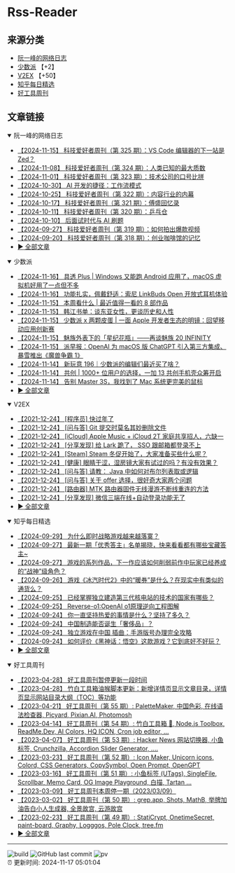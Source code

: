# Rss-Reader

## 来源分类

* [阮一峰的网络日志](#阮一峰的网络日志)
* [少数派](#少数派) 【+2】
* [V2EX](#V2EX) 【+50】
* [知乎每日精选](#知乎每日精选)
* [好工具周刊](#好工具周刊)

## 文章链接

<details open>
    <summary id="阮一峰的网络日志">
     阮一峰的网络日志
    </summary>


* [【2024-11-15】 科技爱好者周刊（第 325 期）：VS Code 编辑器的下一站是 Zed？](http://www.ruanyifeng.com/blog/2024/11/weekly-issue-325.html)
* [【2024-11-08】 科技爱好者周刊（第 324 期）：人类已知的最大质数](http://www.ruanyifeng.com/blog/2024/11/weekly-issue-324.html)
* [【2024-11-01】 科技爱好者周刊（第 323 期）：技术公司的口号比拼](http://www.ruanyifeng.com/blog/2024/11/weekly-issue-323.html)
* [【2024-10-30】 AI 开发的捷径：工作流模式](http://www.ruanyifeng.com/blog/2024/10/coze.html)
* [【2024-10-25】 科技爱好者周刊（第 322 期）：内容行业的内幕](http://www.ruanyifeng.com/blog/2024/10/weekly-issue-322.html)
* [【2024-10-17】 科技爱好者周刊（第 321 期）：傅盛回忆录](http://www.ruanyifeng.com/blog/2024/10/weekly-issue-321.html)
* [【2024-10-11】 科技爱好者周刊（第 320 期）：乒乓仓](http://www.ruanyifeng.com/blog/2024/10/weekly-issue-320.html)
* [【2024-10-10】 后面试时代与 AI 刷题](http://www.ruanyifeng.com/blog/2024/10/ai-code-interview.html)
* [【2024-09-27】 科技爱好者周刊（第 319 期）：如何拍出爆款视频](http://www.ruanyifeng.com/blog/2024/09/weekly-issue-319.html)
* [【2024-09-20】 科技爱好者周刊（第 318 期）：创业咖啡馆的记忆](http://www.ruanyifeng.com/blog/2024/09/weekly-issue-318.html)
* [:arrow_forward: 全部文章](data/阮一峰的网络日志.md)
</details>

<details open>
    <summary id="少数派">
     少数派
    </summary>


* [【2024-11-16】 具透 Plus | Windows 又能跑 Android 应用了，macOS 虚拟机好用了一点但不多](https://sspai.com/prime/story/inside-release-notes-241116)
* [【2024-11-16】 功能扎实，佩戴舒适：索尼 LinkBuds Open 开放式耳机体验](https://sspai.com/post/93934)
* [【2024-11-15】 本周看什么 | 最近值得一看的 8 部作品](https://sspai.com/post/93960)
* [【2024-11-15】 韩江书单：谈东亚女性，更谈历史和人性](https://sspai.com/post/93907)
* [【2024-11-15】 少数派 x 两颗皮蛋 | 一面 Apple 开发者生态的明镜：回望移动应用创新赛](https://sspai.com/post/93747)
* [【2024-11-15】 魅族外表下的「星纪花瓶」——再谈魅族 20 INFINITY](https://sspai.com/post/93813)
* [【2024-11-15】 派早报：OpenAI 为 macOS 版 ChatGPT 引入第三方集成、暴雪推出《魔兽争霸 1》](https://sspai.com/post/93947)
* [【2024-11-14】 新玩意 196｜少数派的编辑们最近买了啥？](https://sspai.com/post/93930)
* [【2024-11-14】 共创 | 1000+ 位用户的选择，一加 13 共创手机壳众筹开启](https://sspai.com/post/93871)
* [【2024-11-14】 告别 Master 3S，我找到了 Mac 系统更完美的鼠标](https://sspai.com/post/93841)
* [:arrow_forward: 全部文章](data/少数派.md)
</details>

<details open>
    <summary id="V2EX">
     V2EX
    </summary>


* [【2021-12-24】 [程序员] 快过年了](https://www.v2ex.com/t/824201)
* [【2021-12-24】 [问与答] Git 提交时莫名其妙删除文件](https://www.v2ex.com/t/824200)
* [【2021-12-24】 [iCloud] Apple Music + iCloud 2T 家庭共享招人，六缺一](https://www.v2ex.com/t/824199)
* [【2021-12-24】 [分享发现] 给 Lark 跪了， SSO 跟邮箱都登录不上](https://www.v2ex.com/t/824198)
* [【2021-12-24】 [Steam] Steam 冬促开始了，大家准备买些什么呢？](https://www.v2ex.com/t/824197)
* [【2021-12-24】 [健康] 眼睛干涩，湿房镜大家有试过的吗？有没有效果？](https://www.v2ex.com/t/824196)
* [【2021-12-24】 [问与答] 请教： Java 中如何对布尔列表取或逻辑](https://www.v2ex.com/t/824194)
* [【2021-12-24】 [问与答] 关于 offer 选择，很好奇大家两个问题](https://www.v2ex.com/t/824192)
* [【2021-12-24】 [路由器] MTK 路由器固件无线漫游不断线重连的方法](https://www.v2ex.com/t/824191)
* [【2021-12-24】 [分享发现] 微信三端在线+自动登录功能无了](https://www.v2ex.com/t/824190)
* [:arrow_forward: 全部文章](data/V2EX.md)
</details>

<details open>
    <summary id="知乎每日精选">
     知乎每日精选
    </summary>


* [【2024-09-29】 为什么即时战略游戏越来越落寞？](http://www.zhihu.com/question/36160228/answer/3267149436?utm_campaign=rss&utm_medium=rss&utm_source=rss&utm_content=title)
* [【2024-09-27】 最新一期「优秀答主」名单揭晓，快来看看都有哪些宝藏答主~](http://zhuanlan.zhihu.com/p/722278385?utm_campaign=rss&utm_medium=rss&utm_source=rss&utm_content=title)
* [【2024-09-27】 游戏的系列作品，下一作应该如何削弱前作中玩家已经养成的“战神”级角色？](http://www.zhihu.com/question/667962011/answer/3633824129?utm_campaign=rss&utm_medium=rss&utm_source=rss&utm_content=title)
* [【2024-09-26】 游戏《冰汽时代2》中的“暖券”是什么？在现实中有类似的通货么？](http://www.zhihu.com/question/667494988/answer/3630157856?utm_campaign=rss&utm_medium=rss&utm_source=rss&utm_content=title)
* [【2024-09-25】 已经掌握独立建造第三代核电站的技术的国家有哪些？](http://www.zhihu.com/question/19700567/answer/3635928923?utm_campaign=rss&utm_medium=rss&utm_source=rss&utm_content=title)
* [【2024-09-25】 Reverse-o1:OpenAI o1原理逆向工程图解](http://zhuanlan.zhihu.com/p/721952915?utm_campaign=rss&utm_medium=rss&utm_source=rss&utm_content=title)
* [【2024-09-24】 你一直坚持热爱的事情是什么？坚持了多久？](http://www.zhihu.com/question/23473414/answer/3634688765?utm_campaign=rss&utm_medium=rss&utm_source=rss&utm_content=title)
* [【2024-09-24】 中国制造能否诞生「奢侈品」？](http://www.zhihu.com/question/19825959/answer/3634614274?utm_campaign=rss&utm_medium=rss&utm_source=rss&utm_content=title)
* [【2024-09-24】 独立游戏在中国 插曲：手游版号办理完全攻略](http://zhuanlan.zhihu.com/p/24856060?utm_campaign=rss&utm_medium=rss&utm_source=rss&utm_content=title)
* [【2024-09-24】 如何评价《黑神话：悟空》这款游戏？它到底好不好玩？](http://www.zhihu.com/question/664775480/answer/3634435096?utm_campaign=rss&utm_medium=rss&utm_source=rss&utm_content=title)
* [:arrow_forward: 全部文章](data/知乎每日精选.md)
</details>

<details open>
    <summary id="好工具周刊">
     好工具周刊
    </summary>


* [【2023-04-28】 好工具周刊暂停更新一段时间](https://bestxtools.zhubai.love/posts/2263527393547292672)
* [【2023-04-28】 竹白工具箱油猴脚本更新：新增详情页显示文章目录，详情页显示网站目录大纲（TOC）等功能](https://bestxtools.zhubai.love/posts/2263527393547292672)
* [【2023-04-21】 好工具周刊（第 55 期）: PaletteMaker, 中国色彩, 在线语法检查器, Picyard, Pixian.AI, Photomosh](https://bestxtools.zhubai.love/posts/2260993907208835072)
* [【2023-04-14】 好工具周刊（第 54 期）: 竹白工具箱 🧰, Node.js Toolbox, ReadMe.Dev, AI Colors, HQ ICON, Cron job editor, ...](https://bestxtools.zhubai.love/posts/2258541502231805952)
* [【2023-04-07】 好工具周刊（第 53 期）: Hacker News 网站切换器, 小鱼标签, Crunchzilla, Accordion Slider Generator, ....](https://bestxtools.zhubai.love/posts/2255931383602020352)
* [【2023-03-23】 好工具周刊（第 52 期）: Icon Maker, Unicorn icons, Colord, CSS Generators, CopySymbol, Open Prompt, OpenGPT](https://bestxtools.zhubai.love/posts/2250649351762280448)
* [【2023-03-16】 好工具周刊（第 51 期）: 小鱼标签 (UTags), SingleFile, Scrollbar, Memo Card, OG Image Playground, 白描, Tartan ...](https://bestxtools.zhubai.love/posts/2248101999973670912)
* [【2023-03-09】 好工具周刊本周停一期（2023/03/09）](https://bestxtools.zhubai.love/posts/2245516916011892736)
* [【2023-03-02】 好工具周刊（第 50 期）: grep.app, Shots, MathB, 举牌加油告白小人生成器, 全景故宫, 云游故宫](https://bestxtools.zhubai.love/posts/2243018555094687744)
* [【2023-02-23】 好工具周刊（第 49 期）: StatiCrypt, OnetimeSecret, paint-board, Graphy, Logggos, Pole Clock, tree.fm](https://bestxtools.zhubai.love/posts/2240480765706440704)
* [:arrow_forward: 全部文章](data/好工具周刊.md)
</details>


---

![build](https://github.com/LikaiLee/rss-reader/workflows/rss%20reader/badge.svg)
![GitHub last commit](https://img.shields.io/github/last-commit/likailee/rss-reader)
![pv](https://pageview.vercel.app/?github_user=likailee) <br>
:alarm_clock: 更新时间: 2024-11-17 05:01:04